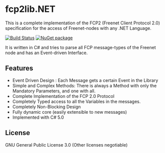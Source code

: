 # fcp2lib.NET

This is a complete implementation of the FCP2 (Freenet Client Protocol 2.0) specification for the access of Freenet-nodes with any .NET Language.

[![Build Status](https://travis-ci.org/FreeApophis/fcp2lib.NET.svg?branch=master)](https://travis-ci.org/FreeApophis/fcp2lib.NET)
[![NuGet package](https://buildstats.info/nuget/fcp2lib.NET)](https://www.nuget.org/packages/fcp2lib.NET)

It is written in C# and tries to parse all FCP message-types of the Freenet node and has an Event-driven Interface. 

## Features

* Event Driven Design : Each Message gets a certain Event in the Library
* Simple and Complex Methods: There is always a Method with only the Mandatory Parameters, and one with all.
* Complete Implementation of the FCP 2.0 Protocol
* Completely Typed access to all the Variables in the messages.
* Completely Non-Blocking Design
* Fully dynamic core (easily extensible to new messages)
* Implemented with C# 5.0

## License

GNU General Public License 3.0 (Other licenses negotiable)
